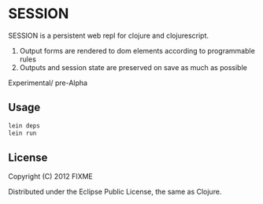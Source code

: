 # SESSION

SESSION is a persistent web repl for clojure and clojurescript.
1. Output forms are rendered to dom elements according to programmable rules
2. Outputs and session state are preserved on save as much as possible

Experimental/ pre-Alpha

## Usage

```bash
lein deps
lein run
```

## License

Copyright (C) 2012 FIXME

Distributed under the Eclipse Public License, the same as Clojure.


